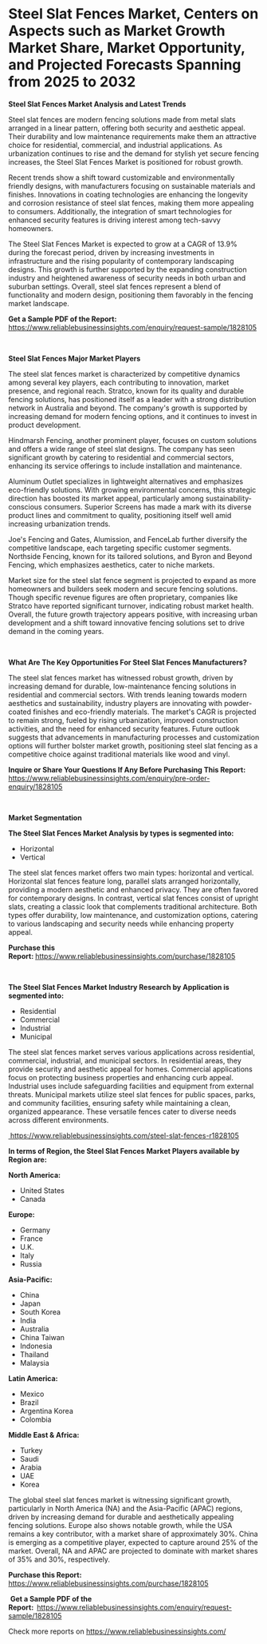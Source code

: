 <p><h1>Steel Slat Fences Market, Centers on Aspects such as Market Growth Market Share, Market Opportunity, and Projected Forecasts Spanning from 2025 to 2032</h1></p><p><strong>Steel Slat Fences Market Analysis and Latest Trends</strong></p>
<p><p>Steel slat fences are modern fencing solutions made from metal slats arranged in a linear pattern, offering both security and aesthetic appeal. Their durability and low maintenance requirements make them an attractive choice for residential, commercial, and industrial applications. As urbanization continues to rise and the demand for stylish yet secure fencing increases, the Steel Slat Fences Market is positioned for robust growth.</p><p>Recent trends show a shift toward customizable and environmentally friendly designs, with manufacturers focusing on sustainable materials and finishes. Innovations in coating technologies are enhancing the longevity and corrosion resistance of steel slat fences, making them more appealing to consumers. Additionally, the integration of smart technologies for enhanced security features is driving interest among tech-savvy homeowners.</p><p>The Steel Slat Fences Market is expected to grow at a CAGR of 13.9% during the forecast period, driven by increasing investments in infrastructure and the rising popularity of contemporary landscaping designs. This growth is further supported by the expanding construction industry and heightened awareness of security needs in both urban and suburban settings. Overall, steel slat fences represent a blend of functionality and modern design, positioning them favorably in the fencing market landscape.</p></p>
<p><strong>Get a Sample PDF of the Report:&nbsp;</strong> <a href="https://www.reliablebusinessinsights.com/enquiry/request-sample/1828105?utm_campaign=2720&utm_medium=2&utm_source=Github&utm_content=ia&utm_term=28022025&utm_id=steel-slat-fences">https://www.reliablebusinessinsights.com/enquiry/request-sample/1828105</a></p>
<p>&nbsp;</p>
<p><strong>Steel Slat Fences Major Market Players</strong></p>
<p><p>The steel slat fences market is characterized by competitive dynamics among several key players, each contributing to innovation, market presence, and regional reach. Stratco, known for its quality and durable fencing solutions, has positioned itself as a leader with a strong distribution network in Australia and beyond. The company's growth is supported by increasing demand for modern fencing options, and it continues to invest in product development.</p><p>Hindmarsh Fencing, another prominent player, focuses on custom solutions and offers a wide range of steel slat designs. The company has seen significant growth by catering to residential and commercial sectors, enhancing its service offerings to include installation and maintenance.</p><p>Aluminum Outlet specializes in lightweight alternatives and emphasizes eco-friendly solutions. With growing environmental concerns, this strategic direction has boosted its market appeal, particularly among sustainability-conscious consumers. Superior Screens has made a mark with its diverse product lines and commitment to quality, positioning itself well amid increasing urbanization trends.</p><p>Joe's Fencing and Gates, Alumission, and FenceLab further diversify the competitive landscape, each targeting specific customer segments. Northside Fencing, known for its tailored solutions, and Byron and Beyond Fencing, which emphasizes aesthetics, cater to niche markets.</p><p>Market size for the steel slat fence segment is projected to expand as more homeowners and builders seek modern and secure fencing solutions. Though specific revenue figures are often proprietary, companies like Stratco have reported significant turnover, indicating robust market health. Overall, the future growth trajectory appears positive, with increasing urban development and a shift toward innovative fencing solutions set to drive demand in the coming years.</p></p>
<p>&nbsp;</p>
<p><strong>What Are The Key Opportunities For Steel Slat Fences Manufacturers?</strong></p>
<p><p>The steel slat fences market has witnessed robust growth, driven by increasing demand for durable, low-maintenance fencing solutions in residential and commercial sectors. With trends leaning towards modern aesthetics and sustainability, industry players are innovating with powder-coated finishes and eco-friendly materials. The market's CAGR is projected to remain strong, fueled by rising urbanization, improved construction activities, and the need for enhanced security features. Future outlook suggests that advancements in manufacturing processes and customization options will further bolster market growth, positioning steel slat fencing as a competitive choice against traditional materials like wood and vinyl.</p></p>
<p><strong>Inquire or Share Your Questions If Any Before Purchasing This Report:</strong> <a href="https://www.reliablebusinessinsights.com/enquiry/pre-order-enquiry/1828105?utm_campaign=2720&utm_medium=2&utm_source=Github&utm_content=ia&utm_term=28022025&utm_id=steel-slat-fences">https://www.reliablebusinessinsights.com/enquiry/pre-order-enquiry/1828105</a></p>
<p>&nbsp;</p>
<p><strong>Market Segmentation</strong></p>
<p><strong>The Steel Slat Fences Market Analysis by types is segmented into:</strong></p>
<p><ul><li>Horizontal</li><li>Vertical</li></ul></p>
<p><p>The steel slat fences market offers two main types: horizontal and vertical. Horizontal slat fences feature long, parallel slats arranged horizontally, providing a modern aesthetic and enhanced privacy. They are often favored for contemporary designs. In contrast, vertical slat fences consist of upright slats, creating a classic look that complements traditional architecture. Both types offer durability, low maintenance, and customization options, catering to various landscaping and security needs while enhancing property appeal.</p></p>
<p><strong>Purchase this Report:&nbsp;</strong><a href="https://www.reliablebusinessinsights.com/purchase/1828105?utm_campaign=2720&utm_medium=2&utm_source=Github&utm_content=ia&utm_term=28022025&utm_id=steel-slat-fences">https://www.reliablebusinessinsights.com/purchase/1828105</a></p>
<p>&nbsp;</p>
<p><strong>The Steel Slat Fences Market Industry Research by Application is segmented into:</strong></p>
<p><ul><li>Residential</li><li>Commercial</li><li>Industrial</li><li>Municipal</li></ul></p>
<p><p>The steel slat fences market serves various applications across residential, commercial, industrial, and municipal sectors. In residential areas, they provide security and aesthetic appeal for homes. Commercial applications focus on protecting business properties and enhancing curb appeal. Industrial uses include safeguarding facilities and equipment from external threats. Municipal markets utilize steel slat fences for public spaces, parks, and community facilities, ensuring safety while maintaining a clean, organized appearance. These versatile fences cater to diverse needs across different environments.</p></p>
<p><a href="https://www.reliablebusinessinsights.com/steel-slat-fences-r1828105?utm_campaign=2720&utm_medium=2&utm_source=Github&utm_content=ia&utm_term=28022025&utm_id=steel-slat-fences">&nbsp;https://www.reliablebusinessinsights.com/steel-slat-fences-r1828105</a></p>
<p><strong>In terms of Region, the Steel Slat Fences Market Players available by Region are:</strong></p>
<p>
    <p> <strong> North America: </strong>
        <ul>
            <li>United States</li>
            <li>Canada</li>
        </ul>
        </p> 
    <p> <strong> Europe: </strong>
        <ul>
            <li>Germany</li>
            <li>France</li>
            <li>U.K.</li>
            <li>Italy</li>
            <li>Russia</li>
        </ul>
        </p> 
    <p> <strong> Asia-Pacific: </strong>
        <ul>
            <li>China</li>
            <li>Japan</li>
            <li>South Korea</li>
            <li>India</li>
            <li>Australia</li>
            <li>China Taiwan</li>
            <li>Indonesia</li>
            <li>Thailand</li>
            <li>Malaysia</li>
        </ul>
        </p> 
    <p> <strong> Latin America: </strong>
        <ul>
            <li>Mexico</li>
            <li>Brazil</li>
            <li>Argentina Korea</li>
            <li>Colombia</li>
        </ul>
        </p> 
    <p> <strong> Middle East & Africa: </strong>
        <ul>
            <li>Turkey</li>
            <li>Saudi</li>
            <li>Arabia</li>
            <li>UAE</li>
            <li>Korea</li>
        </ul>
    </p>
    </p>
<p><p>The global steel slat fences market is witnessing significant growth, particularly in North America (NA) and the Asia-Pacific (APAC) regions, driven by increasing demand for durable and aesthetically appealing fencing solutions. Europe also shows notable growth, while the USA remains a key contributor, with a market share of approximately 30%. China is emerging as a competitive player, expected to capture around 25% of the market. Overall, NA and APAC are projected to dominate with market shares of 35% and 30%, respectively.</p></p>
<p><strong>Purchase this Report: </strong><a href="https://www.reliablebusinessinsights.com/purchase/1828105?utm_campaign=2720&utm_medium=2&utm_source=Github&utm_content=ia&utm_term=28022025&utm_id=steel-slat-fences">https://www.reliablebusinessinsights.com/purchase/1828105</a></p>
<p>&nbsp;<strong>Get a Sample PDF of the Report:&nbsp;&nbsp;</strong><a href="https://www.reliablebusinessinsights.com/enquiry/request-sample/1828105?utm_campaign=2720&utm_medium=2&utm_source=Github&utm_content=ia&utm_term=28022025&utm_id=steel-slat-fences">https://www.reliablebusinessinsights.com/enquiry/request-sample/1828105</a></p>
<p><strong></strong></p>
<p>Check more reports on <a href="https://www.reliablebusinessinsights.com/?utm_campaign=2720&utm_medium=2&utm_source=Github&utm_content=ia&utm_term=28022025&utm_id=steel-slat-fences">https://www.reliablebusinessinsights.com/</a></p>